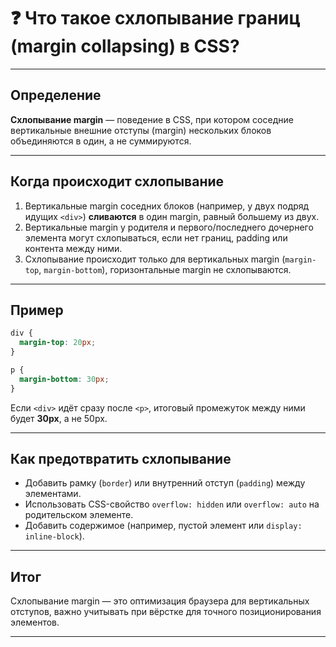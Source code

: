 # ❓ Что такое схлопывание границ (margin collapsing) в CSS?

---

## Определение

**Схлопывание margin** — поведение в CSS, при котором соседние вертикальные внешние отступы (margin) нескольких блоков объединяются в один, а не суммируются.

---

## Когда происходит схлопывание

1. Вертикальные margin соседних блоков (например, у двух подряд идущих `<div>`) **сливаются** в один margin, равный большему из двух.
2. Вертикальные margin у родителя и первого/последнего дочернего элемента могут схлопываться, если нет границ, padding или контента между ними.
3. Схлопывание происходит только для вертикальных margin (`margin-top`, `margin-bottom`), горизонтальные margin не схлопываются.

---

## Пример

```css
div {
  margin-top: 20px;
}

p {
  margin-bottom: 30px;
}
```

Если `<div>` идёт сразу после `<p>`, итоговый промежуток между ними будет **30px**, а не 50px.

---

## Как предотвратить схлопывание

* Добавить рамку (`border`) или внутренний отступ (`padding`) между элементами.
* Использовать CSS-свойство `overflow: hidden` или `overflow: auto` на родительском элементе.
* Добавить содержимое (например, пустой элемент или `display: inline-block`).

---

## Итог

Схлопывание margin — это оптимизация браузера для вертикальных отступов, важно учитывать при вёрстке для точного позиционирования элементов.

---
